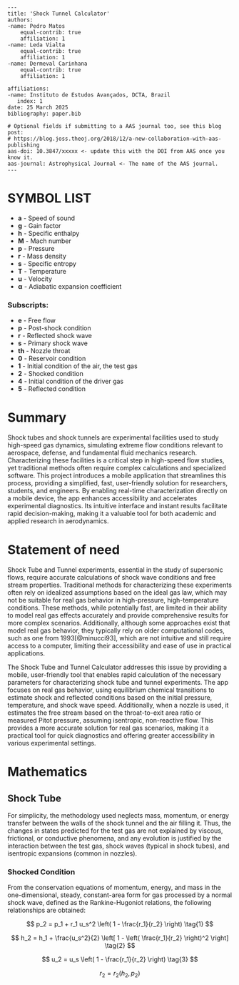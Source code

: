 ```
---
title: 'Shock Tunnel Calculator'
authors:
-name: Pedro Matos
    equal-contrib: true
    affiliation: 1
-name: Leda Vialta
    equal-contrib: true
    affiliation: 1
-name: Dermeval Carinhana
    equal-contrib: true
    affiliation: 1

affiliations:
-name: Instituto de Estudos Avançados, DCTA, Brazil
   index: 1
date: 25 March 2025
bibliography: paper.bib

# Optional fields if submitting to a AAS journal too, see this blog post:
# https://blog.joss.theoj.org/2018/12/a-new-collaboration-with-aas-publishing
aas-doi: 10.3847/xxxxx <- update this with the DOI from AAS once you know it.
aas-journal: Astrophysical Journal <- The name of the AAS journal.
---
```


# SYMBOL LIST

- **a** - Speed of sound
- **g** - Gain factor
- **h** - Specific enthalpy
- **M** - Mach number
- **p** - Pressure
- **r** - Mass density
- **s** - Specific entropy
- **T** - Temperature
- **u** - Velocity
- **α** - Adiabatic expansion coefficient

### Subscripts:

- **e** - Free flow
- **p** - Post-shock condition
- **r** - Reflected shock wave
- **s** - Primary shock wave
- **th** - Nozzle throat
- **0** - Reservoir condition
- **1** - Initial condition of the air, the test gas
- **2** - Shocked condition
- **4** - Initial condition of the driver gas
- **5** - Reflected condition

# Summary

Shock tubes and shock tunnels are experimental facilities used to study high-speed gas dynamics, simulating extreme flow conditions relevant to aerospace, defense, and fundamental fluid mechanics research. Characterizing these facilities is a critical step in high-speed flow studies, yet traditional methods often require complex calculations and specialized software. This project introduces a mobile application that streamlines this process, providing a simplified, fast, user-friendly solution for researchers, students, and engineers. By enabling real-time characterization directly on a mobile device, the app enhances accessibility and accelerates experimental diagnostics. Its intuitive interface and instant results facilitate rapid decision-making, making it a valuable tool for both academic and applied research in aerodynamics.

# Statement of need

Shock Tube and Tunnel experiments, essential in the study of supersonic flows, require accurate calculations of shock wave conditions and free stream properties. Traditional methods for characterizing these experiments often rely on idealized assumptions based on the ideal gas law, which may not be suitable for real gas behavior in high-pressure, high-temperature conditions. These methods, while potentially fast, are limited in their ability to model real gas effects accurately and provide comprehensive results for more complex scenarios. Additionally, although some approaches exist that model real gas behavior, they typically rely on older computational codes, such as one from 1993[@minucci93], which are not intuitive and still require access to a computer, limiting their accessibility and ease of use in practical applications.

The Shock Tube and Tunnel Calculator addresses this issue by providing a mobile, user-friendly tool that enables rapid calculation of the necessary parameters for characterizing shock tube and tunnel experiments. The app focuses on real gas behavior, using equilibrium chemical transitions to estimate shock and reflected conditions based on the initial pressure, temperature, and shock wave speed. Additionally, when a nozzle is used, it estimates the free stream based on the throat-to-exit area ratio or measured Pitot pressure, assuming isentropic, non-reactive flow. This provides a more accurate solution for real gas scenarios, making it a practical tool for quick diagnostics and offering greater accessibility in various experimental settings.



# Mathematics

## Shock Tube

For simplicity, the methodology used neglects mass, momentum, or energy transfer between the walls of the shock tunnel and the air filling it. Thus, the changes in states predicted for the test gas are not explained by viscous, frictional, or conductive phenomena, and any evolution is justified by the interaction between the test gas, shock waves (typical in shock tubes), and isentropic expansions (common in nozzles).

### Shocked Condition

From the conservation equations of momentum, energy, and mass in the one-dimensional, steady, constant-area form for gas processed by a normal shock wave, defined as the Rankine-Hugoniot relations, the following relationships are obtained:

$$
p_2 = p_1 + r_1 u_s^2 \left( 1 - \frac{r_1}{r_2} \right) \tag{1}
$$


$$
h_2 = h_1 + \frac{u_s^2}{2} \left[ 1 - \left( \frac{r_1}{r_2} \right)^2 \right] \tag{2}
$$


$$
u_2 = u_s \left( 1 - \frac{r_1}{r_2} \right) \tag{3}
$$


$$
r_2 = r_2(h_2, p_2) \tag{4}
$$
